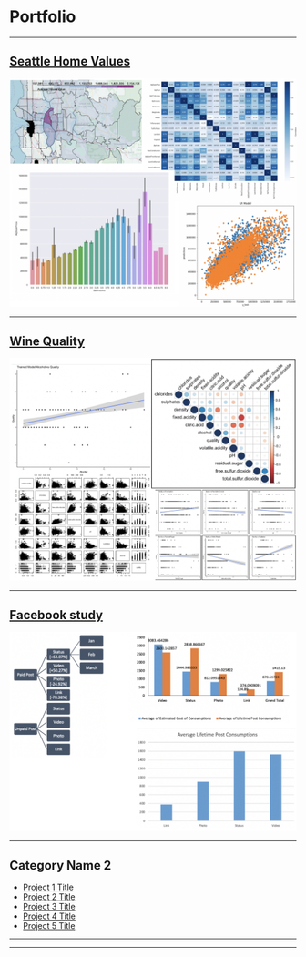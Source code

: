 # Portfolio

---

## [Seattle Home Values](/home_val_proj)
<img src="images/housing_compilation.png"/>

---
## [Wine Quality](/pdf/sample_presentation.pdf)
<img src="images/wine_compilation.png"/>

---
## [Facebook study](http://example.com/)
<img src="images/facebook_compilation.png"/>

---

## Category Name 2

- [Project 1 Title](http://example.com/)
- [Project 2 Title](http://example.com/)
- [Project 3 Title](http://example.com/)
- [Project 4 Title](http://example.com/)
- [Project 5 Title](http://example.com/)

---




---
